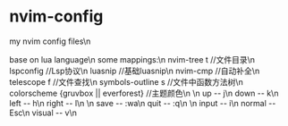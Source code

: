 # nvim-config
my nvim config files\n

base on lua language\n
some mappings:\n
nvim-tree <leader>t   //文件目录\n
lspconfig   //Lsp协议\n
luasnip     //基础luasnip\n
nvim-cmp    //自动补全\n
telescope <leader>f   //文件查找\n
symbols-outline <leader>s   //文件中函数方法树\n
colorscheme {gruvbox || everforest}   //主题颜色\n
\n
up    -- j\n
down  -- k\n
left  -- h\n
right -- l\n
\n
save  -- :wa\n
quit  -- :q\n
\n
input -- i\n
normal -- Esc\n
visual -- v\n
